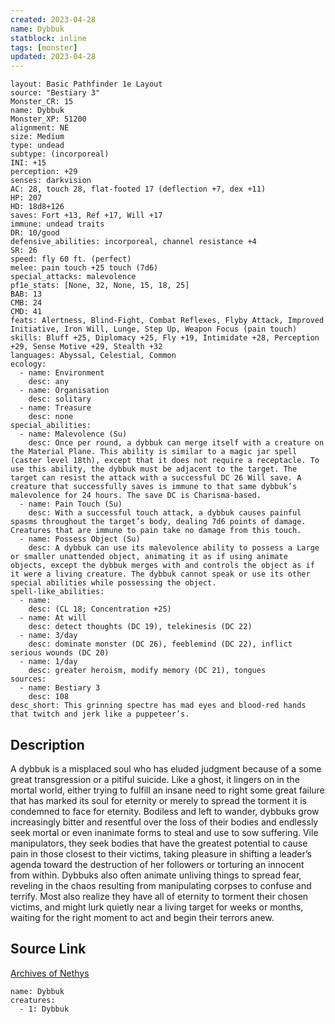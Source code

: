 ```yaml
---
created: 2023-04-28
name: Dybbuk
statblock: inline
tags: [monster]
updated: 2023-04-28
---
```

```statblock
layout: Basic Pathfinder 1e Layout
source: "Bestiary 3"
Monster_CR: 15
name: Dybbuk
Monster_XP: 51200
alignment: NE
size: Medium
type: undead
subtype: (incorporeal)
INI: +15
perception: +29
senses: darkvision
AC: 28, touch 28, flat-footed 17 (deflection +7, dex +11)
HP: 207
HD: 18d8+126
saves: Fort +13, Ref +17, Will +17
immune: undead traits
DR: 10/good
defensive_abilities: incorporeal, channel resistance +4
SR: 26
speed: fly 60 ft. (perfect)
melee: pain touch +25 touch (7d6)
special_attacks: malevolence
pf1e_stats: [None, 32, None, 15, 18, 25]
BAB: 13
CMB: 24
CMD: 41
feats: Alertness, Blind-Fight, Combat Reflexes, Flyby Attack, Improved Initiative, Iron Will, Lunge, Step Up, Weapon Focus (pain touch)
skills: Bluff +25, Diplomacy +25, Fly +19, Intimidate +28, Perception +29, Sense Motive +29, Stealth +32
languages: Abyssal, Celestial, Common
ecology:
  - name: Environment
    desc: any
  - name: Organisation
    desc: solitary
  - name: Treasure
    desc: none
special_abilities:
  - name: Malevolence (Su)
    desc: Once per round, a dybbuk can merge itself with a creature on the Material Plane. This ability is similar to a magic jar spell (caster level 18th), except that it does not require a receptacle. To use this ability, the dybbuk must be adjacent to the target. The target can resist the attack with a successful DC 26 Will save. A creature that successfully saves is immune to that same dybbuk’s malevolence for 24 hours. The save DC is Charisma-based.
  - name: Pain Touch (Su)
    desc: With a successful touch attack, a dybbuk causes painful spasms throughout the target’s body, dealing 7d6 points of damage. Creatures that are immune to pain take no damage from this touch.
  - name: Possess Object (Su)
    desc: A dybbuk can use its malevolence ability to possess a Large or smaller unattended object, animating it as if using animate objects, except the dybbuk merges with and controls the object as if it were a living creature. The dybbuk cannot speak or use its other special abilities while possessing the object.
spell-like_abilities:
  - name:
    desc: (CL 18; Concentration +25)
  - name: At will
    desc: detect thoughts (DC 19), telekinesis (DC 22)
  - name: 3/day
    desc: dominate monster (DC 26), feeblemind (DC 22), inflict serious wounds (DC 20)
  - name: 1/day
    desc: greater heroism, modify memory (DC 21), tongues
sources:
  - name: Bestiary 3
    desc: 108
desc_short: This grinning spectre has mad eyes and blood-red hands that twitch and jerk like a puppeteer’s.
```
## Description
A dybbuk is a misplaced soul who has eluded judgment because of a some great transgression or a pitiful suicide. Like a ghost, it lingers on in the mortal world, either trying to fulfill an insane need to right some great failure that has marked its soul for eternity or merely to spread the torment it is condemned to face for eternity. Bodiless and left to wander, dybbuks grow increasingly bitter and resentful over the loss of their bodies and endlessly seek mortal or even inanimate forms to steal and use to sow suffering. Vile manipulators, they seek bodies that have the greatest potential to cause pain in those closest to their victims, taking pleasure in shifting a leader’s agenda toward the destruction of her followers or torturing an innocent from within. Dybbuks also often animate unliving things to spread fear, reveling in the chaos resulting from manipulating corpses to confuse and terrify. Most also realize they have all of eternity to torment their chosen victims, and might lurk quietly near a living target for weeks or months, waiting for the right moment to act and begin their terrors anew.
## Source Link
[Archives of Nethys](https://aonprd.com/MonsterDisplay.aspx?ItemName=Dybbuk)
```encounter-table
name: Dybbuk
creatures:
  - 1: Dybbuk
```
